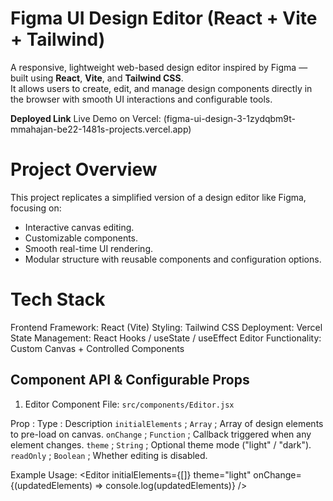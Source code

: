 # Figma UI Design Editor (React + Vite + Tailwind)

A responsive, lightweight web-based design editor inspired by Figma — built using **React**, **Vite**, and **Tailwind CSS**.  
It allows users to create, edit, and manage design components directly in the browser with smooth UI interactions and configurable tools.

**Deployed Link**
Live Demo on Vercel: (figma-ui-design-3-1zydqbm9t-mmahajan-be22-1481s-projects.vercel.app)

# Project Overview
This project replicates a simplified version of a design editor like Figma, focusing on:
- Interactive canvas editing.
- Customizable components.
- Smooth real-time UI rendering.
- Modular structure with reusable components and configuration options.

# Tech Stack
 Frontend Framework: React (Vite)
 Styling: Tailwind CSS
 Deployment: Vercel
 State Management: React Hooks / useState / useEffect
 Editor Functionality: Custom Canvas + Controlled Components

## Component API & Configurable Props
 1. Editor Component
File: `src/components/Editor.jsx`

 Prop : Type : Description 
 `initialElements` ; `Array` ; Array of design elements to pre-load on canvas.
 `onChange` ; `Function` ; Callback triggered when any element changes.
 `theme` ; `String` ; Optional theme mode ("light" / "dark").
 `readOnly` ; `Boolean` ; Whether editing is disabled.

Example Usage:
<Editor
  initialElements={[]}
  theme="light"
  onChange={(updatedElements) => console.log(updatedElements)}
/>
